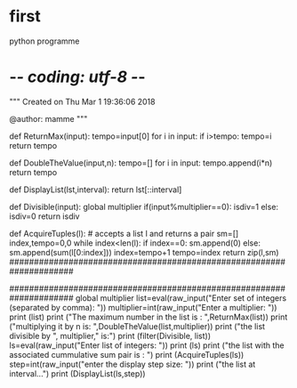 # first
python programme
# -*- coding: utf-8 -*-
"""
Created on Thu Mar  1 19:36:06 2018

@author: mamme
"""

def ReturnMax(input):
	tempo=input[0]
	for i in input:
		if i>tempo:
			tempo=i
	return tempo

def DoubleTheValue(input,n):
	tempo=[]
	for i in input:
		tempo.append(i*n)
	return tempo
	
def DisplayList(lst,interval):
	return lst[::interval]
		
def Divisible(input):
	global multiplier
	if(input%multiplier==0):
		isdiv=1
	else:
		isdiv=0
	return isdiv
		
def AcquireTuples(l):	# accepts a list l and returns a pair
	sm=[]
	index,tempo=0,0
	while index<len(l):
		if index==0:
			sm.append(0)
		else:
			sm.append(sum(l[0:index]))
		index=tempo+1
		tempo=index
	return zip(l,sm)
#####################################################################
	
#####################################################################
global multiplier
list=eval(raw_input("Enter set of integers (separated by comma): "))
multiplier=int(raw_input("Enter a multiplier: "))
print (list)
print ("The maximum number in the list is : ",ReturnMax(list))
print ("multiplying it by n is: ",DoubleTheValue(list,multiplier))
print ("the list divisible by ", multiplier," is:")
print (filter(Divisible, list))
ls=eval(raw_input("Enter list of integers: "))
print (ls)
print ("the list with the associated cummulative sum pair is : ")
print (AcquireTuples(ls))
step=int(raw_input("enter the display step size: "))
print ("the list at interval...")
print (DisplayList(ls,step))
